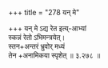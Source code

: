 +++
title = "278 यन् मे"

+++
यन् मे ऽद्य रेत इत्य्-आभ्यां  
स्कन्नं रेतो ऽभिमन्त्रयेत्।  
स्तन+अन्तरं भ्रुवोर् मध्यं  
तेन +अनामिकया स्पृशेत्  ॥ ३.२७८ ॥
